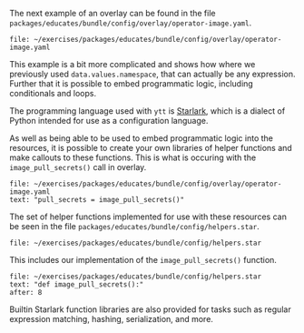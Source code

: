 The next example of an overlay can be found in the file
``packages/educates/bundle/config/overlay/operator-image.yaml``.

```editor:open-file
file: ~/exercises/packages/educates/bundle/config/overlay/operator-image.yaml
```

This example is a bit more complicated and shows how where we previously
used ``data.values.namespace``, that can actually be any expression. Further
that it is possible to embed programmatic logic, including conditionals
and loops.

The programming language used with ``ytt`` is
[Starlark](https://github.com/google/starlark-go), which is a dialect of
Python intended for use as a configuration language.

As well as being able to be used to embed programmatic logic into the
resources, it is possible to create your own libraries of helper functions
and make callouts to these functions. This is what is occuring with the
``image_pull_secrets()`` call in overlay.

```editor:select-matching-text
file: ~/exercises/packages/educates/bundle/config/overlay/operator-image.yaml
text: "pull_secrets = image_pull_secrets()"
```

The set of helper functions implemented for use with these resources can be
seen in the file ``packages/educates/bundle/config/helpers.star``.

```editor:open-file
file: ~/exercises/packages/educates/bundle/config/helpers.star
```

This includes our implementation of the ``image_pull_secrets()`` function.

```editor:select-matching-text
file: ~/exercises/packages/educates/bundle/config/helpers.star
text: "def image_pull_secrets():"
after: 8
```

Builtin Starlark function libraries are also provided for tasks such as
regular expression matching, hashing, serialization, and more.
